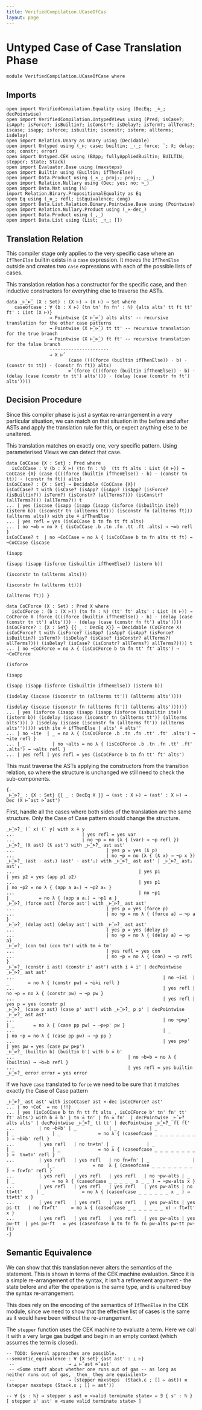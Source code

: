 ```yaml
---
title: VerifiedCompilation.UCaseOfCas
layout: page
---
```

# Untyped Case of Case Translation Phase

```
module VerifiedCompilation.UCaseOfCase where

```
## Imports

```
open import VerifiedCompilation.Equality using (DecEq; _≟_; decPointwise)
open import VerifiedCompilation.UntypedViews using (Pred; isCase?; isApp?; isForce?; isBuiltin?; isConstr?; isDelay?; isTerm?; allTerms?; iscase; isapp; isforce; isbuiltin; isconstr; isterm; allterms; isdelay)
open import Relation.Unary as Unary using (Decidable)
open import Untyped using (_⊢; case; builtin; _·_; force; `; ƛ; delay; con; constr; error)
open import Untyped.CEK using (BApp; fullyAppliedBuiltin; BUILTIN; stepper; State; Stack)
open import Evaluator.Base using (maxsteps)
open import Builtin using (Builtin; ifThenElse)
open import Data.Product using (_×_; proj₁; proj₂; _,_)
open import Relation.Nullary using (Dec; yes; no; ¬_)
open import Data.Nat using (ℕ)
import Relation.Binary.PropositionalEquality as Eq
open Eq using (_≡_; refl; isEquivalence; cong)
open import Data.List.Relation.Binary.Pointwise.Base using (Pointwise)
open import Relation.Nullary.Product using (_×-dec_)
open import Data.Product using (_,_)
open import Data.List using (List; _∷_; [])
```
## Translation Relation

This compiler stage only applies to the very specific case where an `IfThenElse` builtin exists in a `case` expression.
It moves the `IfThenElse` outside and creates two `case` expressions with each of the possible lists of cases. 

This translation relation has a constructor for the specific case, and then inductive constructors for everything else
to traverse the ASTs.

```
data _⊢̂_⊳̂_ (X : Set) : (X ⊢) → (X ⊢) → Set where
   caseofcase : ∀ (b : X ⊢) (tn tn' fn fn' : ℕ) {alts alts' tt ft tt' ft' : List (X ⊢)}
                → Pointwise (X ⊢̂_⊳̂_) alts alts' -- recursive translation for the other case patterns 
                → Pointwise (X ⊢̂_⊳̂_) tt tt' -- recursive translation for the true branch 
                → Pointwise (X ⊢̂_⊳̂_) ft ft' -- recursive translation for the false branch
                ----------------------
                → X ⊢̂
                       (case ((((force (builtin ifThenElse)) · b) · (constr tn tt)) · (constr fn ft)) alts)
                       ⊳̂ (force ((((force (builtin ifThenElse)) · b) · (delay (case (constr tn tt') alts'))) · (delay (case (constr fn ft') alts'))))

```

## Decision Procedure

Since this compiler phase is just a syntax re-arrangement in a very particular situation, we can
match on that situation in the before and after ASTs and apply the translation rule for this, or
expect anything else to be unaltered.

This translation matches on exactly one, very specific pattern. Using parameterised Views we can
detect that case.
```
data CoCCase {X : Set} : Pred where
  isCoCCase : ∀ (b : X ⊢) (tn fn : ℕ)  (tt ft alts : List (X ⊢)) → CoCCase {X} (case ((((force (builtin ifThenElse)) · b) · (constr tn tt)) · (constr fn ft)) alts)
isCoCCase? : {X : Set} → Decidable (CoCCase {X})
isCoCCase? t with (isCase? (isApp? (isApp? (isApp? (isForce? (isBuiltin?)) isTerm?) (isConstr? (allTerms?))) (isConstr? (allTerms?))) (allTerms?)) t
... | yes (iscase (isapp (isapp (isapp (isforce (isbuiltin ite)) (isterm b)) (isconstr tn (allterms tt))) (isconstr fn (allterms ft))) (allterms alts)) with ite ≟ ifThenElse
... | yes refl = yes (isCoCCase b tn fn tt ft alts)
... | no ¬≡b = no λ { (isCoCCase .b .tn .fn .tt .ft .alts) → ¬≡b refl }
isCoCCase? t  | no ¬CoCCase = no λ { (isCoCCase b tn fn alts tt ft) → ¬CoCCase (iscase
                                                                                 (isapp
                                                                                  (isapp (isapp (isforce (isbuiltin ifThenElse)) (isterm b))
                                                                                   (isconstr tn (allterms alts)))
                                                                                  (isconstr fn (allterms tt)))
                                                                                 (allterms ft)) }

data CoCForce (X : Set) : Pred X where
  isCoCForce : (b : (X ⊢)) (tn fn : ℕ) (tt' ft' alts' : List (X ⊢)) → CoCForce X (force ((((force (builtin ifThenElse)) · b) · (delay (case (constr tn tt') alts'))) · (delay (case (constr fn ft') alts'))))
isCoCForce? : {X : Set} {{ _ : DecEq X}} → Decidable (CoCForce X)
isCoCForce? t with (isForce? (isApp? (isApp? (isApp? (isForce? isBuiltin?) isTerm?) (isDelay? (isCase? (isConstr? allTerms?) allTerms?))) (isDelay? (isCase? (isConstr? allTerms?) allTerms?)))) t
... | no ¬CoCForce = no λ { (isCoCForce b tn fn tt' ft' alts') → ¬CoCForce
                                                                  (isforce
                                                                   (isapp
                                                                    (isapp (isapp (isforce (isbuiltin ifThenElse)) (isterm b))
                                                                     (isdelay (iscase (isconstr tn (allterms tt')) (allterms alts'))))
                                                                    (isdelay (iscase (isconstr fn (allterms ft')) (allterms alts')))))}
... | yes (isforce (isapp (isapp (isapp (isforce (isbuiltin ite)) (isterm b)) (isdelay (iscase (isconstr tn (allterms tt')) (allterms alts'))) ) (isdelay (iscase (isconstr fn (allterms ft')) (allterms alts''))))) with ite ≟ ifThenElse | alts' ≟ alts''
... | no ¬ite  | _ = no λ { (isCoCForce .b .tn .fn .tt' .ft' .alts') → ¬ite refl }
... | _          | no ¬alts = no λ { (isCoCForce .b .tn .fn .tt' .ft' .alts') → ¬alts refl }
... | yes refl | yes refl = yes (isCoCForce b tn fn tt' ft' alts')
```


This must traverse the ASTs applying the constructors from the transition relation, so where
the structure is unchanged we still need to check the sub-components.

```
{-
_⊢̂_⊳̂?_ : {X : Set} {{ _ : DecEq X }} → (ast : X ⊢) → (ast' : X ⊢) → Dec (X ⊢̂ ast ⊳̂ ast')
```
First, handle all the cases where both sides of the translation are the same structure. Only the Case of Case
pattern should change the structure.
```
_⊢̂_⊳̂?_ (` x) (` y) with x ≟ y
...                         | yes refl = yes var
...                         | no ¬p = no (λ { (var) → ¬p refl })
_⊢̂_⊳̂?_ (ƛ ast) (ƛ ast') with _⊢̂_⊳̂?_ ast ast'
...                                  | yes p = yes (ƛ p)
...                                  | no ¬p = no (λ { (ƛ x) → ¬p x })
_⊢̂_⊳̂?_ (ast · ast₁) (ast' · ast'₁) with _⊢̂_⊳̂?_ ast ast' | _⊢̂_⊳̂?_ ast₁ ast'₁
...                                              | yes p1                 | yes p2 = yes (app p1 p2)
...                                              | yes p1                 | no ¬p2 = no λ { (app a a₁) → ¬p2 a₁ }
...                                              | no ¬p1                 | _         = no λ { (app a a₁) → ¬p1 a }
_⊢̂_⊳̂?_ (force ast) (force ast') with _⊢̂_⊳̂?_ ast ast' 
...                                  | yes p = yes (force p)
...                                  | no ¬p = no λ { (force a) → ¬p a }
_⊢̂_⊳̂?_ (delay ast) (delay ast') with _⊢̂_⊳̂?_ ast ast'
...                                  | yes p = yes (delay p)
...                                  | no ¬p = no λ { (delay a) → ¬p a}
_⊢̂_⊳̂?_ (con tm) (con tm') with tm ≟ tm'
...                                  | yes refl = yes con
...                                  | no ¬p = no λ { (con) → ¬p refl }
_⊢̂_⊳̂?_ (constr i ast) (constr i' ast') with i ≟ i' | decPointwise _⊢̂_⊳̂?_ ast ast'
...                                                       | no ¬i≟i  | _       = no λ { (constr pw) → ¬i≟i refl }
...                                                       | yes refl | no ¬p = no λ { (constr pw) → ¬p pw }
...                                                       | yes refl | yes p = yes (constr p)
_⊢̂_⊳̂?_ (case p ast) (case p' ast') with _⊢̂_⊳̂?_ p p' | decPointwise _⊢̂_⊳̂?_ ast ast'
...                                                       | no ¬p⊳p'  | _       = no λ { (case pp pw) → ¬p⊳p' pw }
...                                                       | _             | no ¬p = no λ { (case pp pw) → ¬p pp }
...                                                       | yes p⊳p'   | yes pw = yes (case pw p⊳p')
_⊢̂_⊳̂?_ (builtin b) (builtin b') with b ≟ b'
...                                          | no ¬b=b = no λ { (builtin) → ¬b=b refl }
...                                          | yes refl = yes builtin
_⊢̂_⊳̂?_ error error = yes error
```
If we have `case` translated to `force` we need to be sure that it matches exactly the Case of Case pattern
```
_⊢̂_⊳̂?_ ast ast' with isCoCCase? ast ×-dec isCoCForce? ast'
... | no ¬CoC  = no {!!}
... | yes (isCoCCase b tn fn tt ft alts , isCoCForce b' tn' fn' tt' ft' alts') with b ≟ b' | tn ≟ tn' | fn ≟ fn'  | decPointwise _⊢̂_⊳̂?_ alts alts' | decPointwise _⊢̂_⊳̂?_ tt tt' | decPointwise _⊢̂_⊳̂?_ ft ft'
...         | no ¬b≟b' | _            | _            | _                | _              | _              = no λ { (caseofcase _ _ _ _ _ _ _ _ ) → ¬b≟b' refl } 
...         | yes refl   | no tn≠tn' | _            | _                | _              | _              = no λ { (caseofcase _ _ _ _ _ _ _ _ ) →  tn≠tn' refl } 
...         | yes refl   | yes refl   | no fn≠fn' | _                | _              | _              = no  λ { (caseofcase _ _ _ _ _ _ _ _ ) → fn≠fn' refl }
...         | yes refl   | yes refl   | yes refl   | no ¬pw-alts | _              | _              = no λ { (caseofcase _ _ _ _ _ x _ _ ) → ¬pw-alts x }
...         | yes refl   | yes refl   | yes refl   | yes pw-alts | no tt≠tt'     | _              = no λ { (caseofcase _ _ _ _ _ _ x _ ) → tt≠tt' x }
...         | yes refl   | yes refl   | yes refl   | yes pw-alts | yes ps-tt   | no ft≠ft'     = no λ { (caseofcase _ _ _ _ _ _ _ x) → ft≠ft' x }
...         | yes refl   | yes refl   | yes refl   | yes pw-alts | yes pw-tt  | yes pw-ft   = yes (caseofcase b tn fn fn fn pw-alts pw-tt pw-ft)
-}

```

## Semantic Equivalence

We can show that this translation never alters the semantics of the statement. This is shown
in terms of the CEK machine evaluation. Since it is a simple re-arrangement of the syntax, it
isn't a refinement argument - the state before and after the operation is the same type, and is
unaltered buy the syntax re-arrangement.

This does rely on the encoding of the semantics of `IfThenElse` in the CEK module, since we
need to show that the effective list of cases is the same as it would have been without the re-arrangement.

The `stepper` function uses the CEK machine to evaluate a term. Here we call it with a very
large gas budget and begin in an empty context (which assumes the term is closed).

```
-- TODO: Several approaches are possible. 
--semantic_equivalence : ∀ {X set} {ast ast' : ⊥ ⊢}
 --                    → ⊥ ⊢̂ ast ⊳̂ ast'
 -- <Some stuff about whether one runs out of gas -- as long as neither runs out of gas, _then_ they are equivilent> 
 --                    → (stepper maxsteps  (Stack.ϵ ; [] ▻ ast)) ≡ (stepper maxsteps (Stack.ε ; [] ▻ ast'))

-- ∀ {s : ℕ} → stepper s ast ≡ <valid terminate state> ⇔ ∃ { s' : ℕ } [ stepper s' ast' ≡ <same valid terminate state> ] 
```
